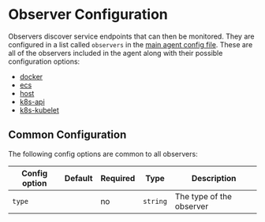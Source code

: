 
<!--- Generated by to-integrations-repo script in Smart Agent repo, DO NOT MODIFY HERE --->
<!--- GENERATED BY gomplate from scripts/docs/templates/observer-main.md.tmpl --->

# Observer Configuration

Observers discover service endpoints that can then be monitored.  They
are configured in a list called `observers` in the [main agent config
file](./config-schema.md). These are all of the observers included in the agent
along with their possible configuration options:

- [docker](./observers/docker.md)
- [ecs](./observers/ecs.md)
- [host](./observers/host.md)
- [k8s-api](./observers/k8s-api.md)
- [k8s-kubelet](./observers/k8s-kubelet.md)


## Common Configuration

The following config options are common to all observers:

| Config option | Default | Required | Type | Description |
| --- | --- | --- | --- | --- |
| `type` |  | no | `string` | The type of the observer |

